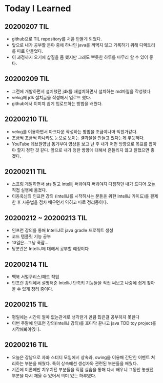 # Today I Learned

## 20200207 TIL

- github으로 TIL repository를 처음 만들게 되었다.
- 앞으로 내가 공부할 분야 중에 하나인 java를 까먹지 않고 기록하기 위해 디렉토리를 따로 만들었다.
- 이 과정까지 오기에 삽질을 좀 했지만 그래도 뿌듯한 하루를 마무리 할 수 있어 좋다.

## 20200209 TIL

- 그전에 개발하면서 설치했던 jdk를 재설치하면서 설치하는 md파일을 작성했다
- velog에 jdk 설치글을 작성해서 업로드 했다.
- github에서 이미지 쉽게 업로드하는 방법을 배웠다.


## 20200210 TIL

- velog를 이용하면서 마크다운 작성하는 방법을 조금이나마 익힌거같다.
- 조금씩 조금씩 하나라도 눈으로 보이는 결과물을 만들고 있다는게 뿌듯하다.
- YouTube 데브원영님 동기부여 영상을 보고 난 후 내가 어떤 방향으로 목표를 잡아야 할지 정한 것 같다. 앞으로 내가 정한 방향에 대해서 흔들리지 않고 잘했으면 좋겠다.


## 20200211 TIL

- 스프링 개발하면서 sts 말고 intellij 써봐야지 써봐야지 다짐하던 내가 드디어 오늘 직접 실행에 옮겼다.
- 이동욱님의 인프런 강의 (IntelliJ를 시작하시는 분들을 위한 IntelliJ 가이드)를 결제 한 후 사용법을 점차 배우면서 익히고 따로 정리중이다.

## 20200212 ~ 20200213 TIL

- 인프런 강의를 통해 IntelliJ로 java gradle 프로젝트 생성
- 코드 템플릿 기능 공부
- 13일은...그냥 푹잠...
- 당분간은 IntelliJ에 대해서 공부할 예정이다


## 20200214 TIL

- 맥북 서멀구리스/패드 작업
- 인프런 강의에서 설명해준 IntelliJ 단축키 기능들을 직접 써보고 나중에 쉽게 찾아볼 수 있게 정리 중이다.

## 20200215 TIL

- 평일에는 시간이 얼마 없는관계로 생각한거 만큼 많은걸 공부하지 못한다
- 이번 주말에 인프런 강의(IntelliJ 강의)를 호다닥 끝나고 java TDD toy project를 시작해봐야겠다.

## 20200216 TIL

- 오늘은 강남으로 자바 스터디 모임에서 상속과, swing을 이용해 간단한 이벤트 처리하는 부분을 배웠다. 특히 상속에선 생성자와 관련된 부분들을 배웠다.
- 기존에 이론에만 치우치던 부분들을 직접 실습을 통해 다시 배우니 그동안 놓쳤던 부분을 다시 채울 수 있어서 의미 있는 하루였다.